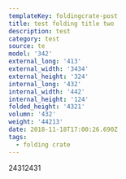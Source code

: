 ```yaml
---
templateKey: foldingcrate-post
title: test folding title two
description: test
category: test
source: te
model: '342'
external_long: '413'
external_width: '3434'
external_height: '324'
internal_long: '432'
internal_width: '442'
internal_height: '124'
folded_height: '4321'
volumn: '432'
weight: '44213'
date: 2018-11-18T17:00:26.690Z
tags:
  - folding crate
---
```

24312431
